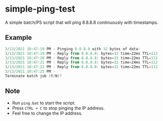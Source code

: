 # simple-ping-test
A simple batch/PS script that will ping 8.8.8.8 continuously with timestamps. 

## Example
```ps1
3/13/2021 10:47:19 PM - Pinging 8.8.8.8 with 32 bytes of data:
3/13/2021 10:47:19 PM - Reply from 8.8.8.8: bytes=32 time=22ms TTL=112
3/13/2021 10:47:20 PM - Reply from 8.8.8.8: bytes=32 time=22ms TTL=112
3/13/2021 10:47:21 PM - Reply from 8.8.8.8: bytes=32 time=24ms TTL=112
3/13/2021 10:47:22 PM - Reply from 8.8.8.8: bytes=32 time=22ms TTL=112
3/13/2021 10:47:25 PM -
Terminate batch job (Y/N)?
```

## Note
- Run `ping.bat` to start the script.
- Press `CTRL + C` to stop pinging the IP address.
- Feel free to change the IP address.
